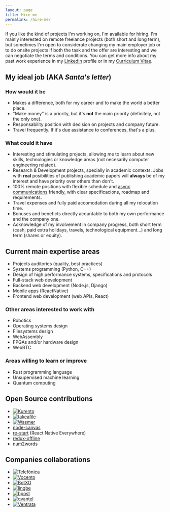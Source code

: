 ```yaml
---
layout: page
title: Hire me
permalink: /hire-me/
---
```


If you like the kind of projects I'm working on, I'm available for hiring. I'm
mainly interested on remote freelance projects (both short and long term), but
sometimes I'm open to considerate changing my main employer job or to do onsite
projects if both the task and the offer are interesting and we can negotiate the
terms and conditions. You can get more info about my past work experience in my
[LinkedIn](https://www.linkedin.com/in/piranna/) profile or in my
[Curriculum Vitae](Leganes-Combarro_Jesus_resume.pdf).

## My ideal job (AKA *Santa's letter*)

### How would it be

- Makes a difference, both for my career and to make the world a better place.
- "Make money" is a priority, but it's **not** the main priority (definitely,
  not the only one).
- Responsability position with decision on projects and company future.
- Travel frequently. If it's due assistance to conferences, that's a plus.

### What could it have

- Interesting and stimulating projects, allowing me to learn about new skills,
  technologies or knowledge areas (not necesarily computer engineering related).
- Research & Development projects, specially in academic contexts. Jobs with
  **real** posibilities of publishing academic papers will **always** be of my
  interest and have priority over others than don't.
- 100% remote positions with flexible schedule and
  [async communications](https://doist.com/blog/asynchronous-communication/)
  friendly, with clear specificacions, roadmap and requirements.
- Travel expenses and fully paid accomodation during all my relocation time.
- Bonuses and beneficts directly acountable to both my own performance and the
  company one.
- Acknowledge of my involvement in company progress, both short term (cash, paid
  extra holidays, travels, technological equipment...) and long term (shares or
  equity).

## Current main expertise areas

- Projects auditories (quality, best practices)
- Systems programming (Python, C++)
- Design of high performance systems, specifications and protocols
- Full-stack web development
- Backend web development (Node.js, Django)
- Mobile apps (ReactNative)
- Frontend web development (web APIs, React)

### Other areas interested to work with

- Robotics
- Operating systems design
- Filesystems design
- WebAssembly
- FPGAs and/or hardware design
- WebRTC

### Areas willing to learn or improve

- Rust programming language
- Unsupervised machine learning
- Quantum computing

## Open Source contributions

- [![Kurento](https://www.kurento.org/sites/default/files/kurento.png "Kurento")](https://www.kurento.org/)
- [![takeafile](../images/logos/takeafile.svg "Takeafile Labs")](https://github.com/Takeafile)
- [![Wasmer](../images/logos/Wasmer.svg "Wasmer")](https://wasmer.io/)
- [node-canvas](https://github.com/Automattic/node-canvas)
- [re-start](https://github.com/react-everywhere/re-start) (React Native
  Everywhere)
- [redux-offline](https://github.com/redux-offline/redux-offline)
- [num2words](https://pypi.org/project/num2words/)

## Companies collaborations

- [![Telefónica](https://www.telefonica.com/documents/153952/154445/lgo_telefonica_at.png/40901b9a-1f77-4a6d-a03c-e44f56c695ed "Telefónica")](https://www.telefonica.com)
- [![Vocento](https://upload.wikimedia.org/wikipedia/commons/0/08/Vocento_logo.svg "Vocento")](https://www.vocento.com/)
- [![BotXO](https://www.botxo.ai/wp-content/uploads/2019/03/BotXO_logo.png "BotXO")](https://www.botxo.ai/)
- [![lingbe](https://lingbe.com/logo.b37d81ec.svg "lingbe")](https://lingbe.com/)
- [![bpost](https://www.bpost.be/sites/all/themes/custom/bpost_selfservice/logo.png "bpost")](https://www.bpost.be/)
- [![qvantel](https://www.itewiki.fi/write/logos/qvantel.png "qvantel")](https://www.qvantel.com/)
- [![Ventrata](../images/logos/Ventrata.png "Ventrata")](https://ventrata.com/)